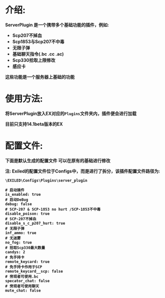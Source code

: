 # 介绍:
<b>ServerPlugin 是一个携带多个基础功能的插件，例如:
- Scp207不掉血
- Scp1853与Scp207不中毒
- 无限子弹
- 基础聊天指令(.bc .cc .ac)
- Scp330拾取上限修改
- 感应卡

<b>这些功能是一个服务器上基础的功能</b>

# 使用方法:
将ServerPlugin放入EX对应的`Plugins`文件夹内，插件便会进行加载

目前只支持14.1beta版本的EX

# 配置文件:

下面是默认生成的配置文件 可以在原有的基础进行修改

<b>注: Exiled的配置文件位于Configs中，而是进行了拆分，该插件配置文件路径为:</b>

```\EXILED\Configs\Plugins\server_plugin```

```
# 启动插件
is_enabled: true
# 启动DeBug
debug: false
# SCP-207 & SCP-1853 no hurt /SCP-1853不中毒
disable_poison: true
# SCP-207不掉血
disable_s_c_p207_hurt: true
# 无限子弹
inf_ammo: true
# 无迷雾
no_fog: true
# 拾取Scp330最大数量
candys: 2
# 免手持卡
remote_keycard: true
# 免手持卡作用于SCP
remote_keycard__scp: false
# 旁观者可使用.bc
specator_chat: false
# 旁观者可使用聊天
mute_chat: false

```